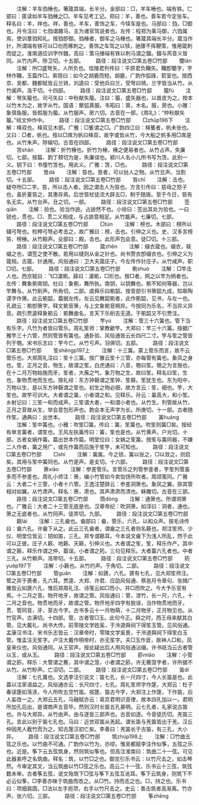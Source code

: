 <!-- { "loadSidebar": true } -->
　　注解：羊车驺棰也。箸箴其端，长半分。金部曰：□，羊车棰也。端有铁。匸部曰：匿读如羊车驺棰之□。羊车见考工记。郑曰：羊，善也。善车若今定张车。释名曰：羊，祥也。祥，善也。羊车，善饰之车，今犊车是也。马部曰：驺，□御也。月令注曰：七驺谓趣马，主为诸官驾说者也。左传：程郑为乘马御，六驺属焉，使训羣驺知礼。按驺卽御。驺棰者，御车之马棰也。箸箴其端长半分。箴当作针，所谓端有铁可以□勿而椓刺之。善饰之车驾之以犊，驰骤不挥鞭策，惟用箴刺而促之。淮南道应训字作錣。高曰：策马捶端有铁以刺马谓之錣。錣与笍音义皆同。从竹内声。陟卫切。十五部。
　　路径：段注说文□第五卷□竹部
　　籣lán
　　注解：所□盛弩矢，人所负也。信陵君列传曰：平原君负韊矢。韊卽籣字，字林作韊，玉篇作□。索隠曰：如今之胡鹿而短。胡鹿，广韵作弧簶，箭室也。按西京、吴都、魏都赋皆云兰锜，刘逵曰：受他兵曰兰，受弩曰锜。兰字皆当从竹。从竹阑声。洛干切。十四部。
　　路径：段注说文□第五卷□竹部
　　箙fú
　　注解：弩矢箙也。司弓矢曰：中秋献矢箙。注曰：箙，盛矢器也，以兽皮为之。按本以竹木为之，故字从竹。国语：檿弧萁服。韦昭曰：萁，木名。服，房也。小雅：象弭鱼服。皆假服为箙。从竹服声。房六切。古音在一部。《周礼》：“仲秋献矢箙。”经文仲作中。
　　路径：段注说文□第五卷□竹部
　　□zhūp196下
　　注解：栙双也。栙双见木部。广雅：□篗谓之□。广韵四江曰：栙篗者，帆未张也。又曰：□者，帆也。按以□席为帆曰栙双，故字或皆从竹，今大船之帆多用□席是也。从竹朱声。陟输切。古音在四部。
　　路径：段注说文□第五卷□竹部
　　笘shān
　　注解：折竹棰也。折竹为棰，棰之便易者也。从竹占声。失廉切。七部。按篇、韵丁颊切为是，失廉误也。颍川人名小儿所书写为笘。此别一义。钥下曰：书僮竹笘也。用此义。广雅：笘，□也。
　　路径：段注说文□第五卷□竹部
　　笪dá
　　注解：笞也。笪者，可以挞人之物。从竹旦声。当割切。十五部。
　　路径：段注说文□第五卷□竹部
　　笞chī
　　注解：击也。疑夺所□二字。笞，所以击人者。因之谓击人为笞也。方言引传曰：慈母之怒子也，虽折葼笞之，其惠存焉。后世笞杖徒流大辟五□，制于随唐。至于今日，笞有名无实。从竹台声。丑之切。一部。
　　路径：段注说文□第五卷□竹部
　　签qiān
　　注解：验也。验当作譣。占譣然不也。小徐曰：签出其处为验也。一曰锐也，贯也。□、贯二义相成，与占譣意相足。从竹韱声。七廉切。七部。
　　路径：段注说文□第五卷□竹部
　　□tún
　　注解：榜也。木部曰：榜所以辅弓弩也。检柙弓弩必考击之，故广雅曰：榜，击也。引伸之义也。史、汉多言榜笞、榜棰。从竹殿声。殳部曰：殿，击也。此形声包会意。徒□切。十三部。
　　路径：段注说文□第五卷□竹部
　　箴zhēn
　　注解：缀衣箴也。缀衣，联缀之也，谓签之使不散。若用以缝则从金之针也。尚书赘衣卽缀衣也。引伸之义为箴规。古箴、针通用。风俗通曰：卫大夫箴庄子。今左传作针庄子。从竹咸声。职□切。七部。
　　路径：段注说文□第五卷□竹部
　　箾shuò
　　注解：□竿击人也。西京赋曰：飞□潚箾。薛曰：潚箾，□形也。按□者，网之以竿为柄者也。左传：舞象箾南钥。杜曰：象箾，舞所执。南钥，以钥舞也。箾不知何等器，岂以竿舞与。从竹削声。所角切。二部。虞舜乐曰箾韶。按音部引书箫韶九成，知皋陶谟字作箫。此云箾韶，葢据左传。左云见舞韶箾者，此作箾韶，见书，与左一也。孔疏云：箾卽箫字。释文箾音箫，与上文象箾音朔异。今按同为乐名，不当异义异音。疏引贾逵释象箾云：箾舞曲名，言天下乐削去无道。于箾韶又不引贾注。
　　路径：段注说文□第五卷□竹部
　　竽yú
　　注解：管三十六簧也。管下当有乐字。凡竹为者皆曰管乐。周礼笙师：掌教龡竽。大郑曰：竿三十六簧。按据广雅竽三十六管，然则管皆有簧也。通卦验、风俗通皆云长四尺二寸。竽与笙之管皆列于匏。宋书乐志曰：竽今亡。从竹亏声。羽俱切。五部。
　　路径：段注说文□第五卷□竹部
　　笙shēnɡp197上
　　注解：十三簧。蒙上管乐而言，故不云管乐也。大郑周礼注曰：笙十三簧。按广雅云笙十三管，亦每管有簧也。象凤之身也。笙，正月之音。物生，故谓之笙。白虎通曰：八音，匏曰笙。匏之为言施也，在十二月万物始施而牙。笙者，大蔟之气，象万物之生，故曰笙。释名曰笙，生也，象物贯地而生也。按礼经：东方钟磬谓之笙钟、笙磬。笙犹生也。东为阳中，万物以生，是以东方钟磬谓之笙也。初生之物必细，故方言云：笙，细也。竽，大笙也。故竽可训大。大者谓之巢，小者谓之和。见释乐。孙云：巢高大，和小笙。乡射记曰：三笙一和而成声。三笙谓大者，一和谓小者也。从竹生。列管故从竹，正月之音故从生，举会意包形声也。韵会本无声字为长。所庚切。十一部。古者随作笙。通典曰：出世本。
　　路径：段注说文□第五卷□竹部
　　簧huánɡ
　　注解：笙中簧也。小雅：吹笙□簧。传曰：簧，笙簧也。吹笙则簧□矣。按经有单言簧者，谓笙也。王风左执簧传曰：簧，笙也是也。从竹黄声。户光切。十部。古者女娲作簧。葢出世本作篇。明堂位曰：女娲之笙簧。按笙与簧同器，不嫌二人作者，簧之用广，或先作簧而后施于笙竽，未可知也。
　　路径：段注说文□第五卷□竹部
　　□shí
　　注解：簧属。今之锁，簧以张之，□以敛之，则启矣。其用与笙中簧同也。从竹是声。是支切。十六部。
　　路径：段注说文□第五卷□竹部
　　箫xiāo
　　注解：参差管乐。言管乐之列管参差者，竽笙列管虽多而不参差也。周礼小师注：箫，编小竹管如今卖饴饧所吹者。周颂笺同。广雅云：大者二十三管，小者十六管。王逸注楚辞云：参差洞箫也。象凤之翼。排其管相对如翼。从竹肃声。释名：箫，肃也。其声肃肃而清也。稣雕切。古音在三部。
　　路径：段注说文□第五卷□竹部
　　筒dònɡ
　　注解：通箫也。所谓洞箫也。广雅云：大者二十三管无底是也。汉章帝纪：吹洞箫。如淳曰：洞者，通也。箫之无底者也。从竹同声。徒弄切。九部。
　　路径：段注说文□第五卷□竹部
　　籁lài
　　注解：三孔龠也。龠部曰：龠，管乐，六孔，以和众声。按毛诗传曰：龠六孔。许龠下从之。此云三孔龠者，谓龠之三孔者则名籁也。郑注笙师、少仪、明堂位皆云：钥如笛，三孔。郑专谓籁耳。今本说文龠下为浅人所乱，然于此可以正彼。庄子人籁、地籁、天籁，引伸义也。大者谓之笙，笙，释乐作产。其中谓之籁，释乐作谓之仲，葢误。小者谓之箹。三句见释乐。大者葢六孔者也。中者三孔。从竹赖声。洛带切。十五部。
　　路径：段注说文□第五卷□竹部
　　箹yuèp197下
　　注解：小籁也。从竹约声。于角切。二部。
　　路径：段注说文□第五卷□竹部
　　管ɡuǎn
　　注解：如篪，六孔。篪有七孔，见大郑笙师注。管之异于篪者，孔六耳。贾逵、大郑、许君、应劭风俗通、蔡邕月令章句、张揖广雅皆云如篪六孔，惟后郑周礼注、诗笺云如□而小，并□而吹之。今大予乐官有焉。十二月之音。物开地牙，故谓之管。风俗通曰：管，漆竹，长一尺，六孔，十二月之音也。物贯地而牙，故谓之管。物开地牙四字有脱误，当作物贯地而牙。贯、管同音，牙、芽古今字。古书多云十一月物萌，十二月物牙，正月物见也。从竹官声。古满切。十四部。管，古者管□玉。此句今正。舜之时，西王母来献其白管。见大戴礼、尚书大传。前零陵文学姓奚，于泠道舜祠下得笙玉管。见风俗通。孟康汉书注、宋书乐志皆云：汉章帝时，零陵文学奚景，于泠道舜祠下得笙白玉管。惟孟注无笙字。卢注大戴作明帝时，亦无笙字。夫□玉作音，故神人□和，凤皇来仪也。风俗通同。从王官声。按此疑出后人用风俗通沾缀。许书祇当云古者管以玉，或从玉。
　　路径：段注说文□第五卷□竹部
　　篎miǎo
　　注解：小管谓之篎。释乐：大管谓之簥，其中谓之篞，小者谓之篎。许无簥篞字者，许所据不从竹。从竹眇声。亡沼切。二部。
　　路径：段注说文□第五卷□竹部
　　笛dí
　　注解：七孔筩也。文选李注引说文：笛七孔，长一尺四寸，今人长笛是也。此葢以注家语益之。风俗通亦云：长尺四寸，七孔。周礼笙师字作篴，大郑云：杜子春读篴如荡涤，今人所吹五空竹笛。按篴、笛古今字，大郑注上作篴，下作笛，后人妄改一之。大郑云五孔，马融赋亦云：易京君明识音律，故本四孔加以一。君明所加孔后出，是谓商声五音毕。然则汉时长笛五孔甚明。云七孔者，礼家说古笛也。许与大郑异。从竹由声。由与逐皆三部声也。古音如逐。今音徒历切。羌笛三孔。言此以别于笛七孔也。马曰：近世双笛从羌起。谓长笛与羌笛皆出于羌。汉丘仲因羌人截竹而为之，知古篴汉初亡矣。李善曰：羌笛长于古笛，有三孔，大小异。
　　路径：段注说文□第五卷□竹部
　　筑zhúp198上
　　注解：□竹曲五弦之乐也。以竹曲不可通。广韵作以竹为，亦缪。惟吴都赋李注作似筝，五弦之乐也。近是。筝下云五弦筑身，然则筑似筝也。但高注淮南曰：筑曲二十一弦。可见此器絫呼之名筑曲。释名：筑，以竹□之也。御览引乐书云：以竹尺击之，如击琴然。今审定其文，当云筑曲以竹□弦之乐也。高云二十一弦，乐书云十三弦，筑弦数未审。古者筝五弦，说文殆筑下□弦与筝下五弦互讹耳。筝下云筑身，则筑下不必云似筝，□李善亦昧于筑曲而改之。从□竹。持而击之也。□，持之也。乐书曰：项细肩圆，□法以左手扼项，右手以竹尺击之。史云：善击筑者高渐离。竹亦声。张六切。三部。
　　路径：段注说文□第五卷□竹部
　　筝zhēnɡ
